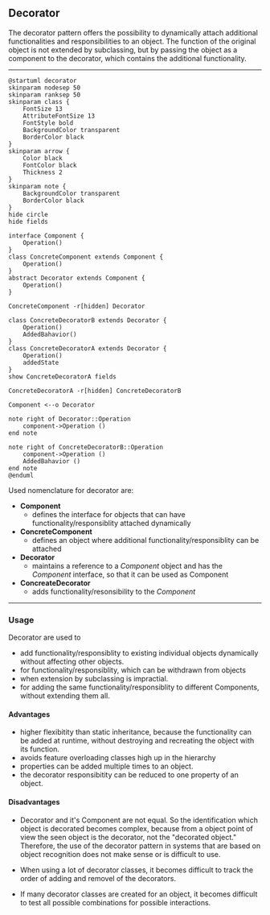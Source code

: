 ## Decorator
The decorator pattern offers the possibility to dynamically attach additional functionalities and responsibilities to an object. The function of the original object is not extended by subclassing, but by passing the object as a component to the decorator, which contains the additional functionality.

---

```plantuml
@startuml decorator
skinparam nodesep 50
skinparam ranksep 50
skinparam class {
    FontSize 13
    AttributeFontSize 13
    FontStyle bold
    BackgroundColor transparent
    BorderColor black
}
skinparam arrow {
    Color black
    FontColor black
    Thickness 2
}
skinparam note {
    BackgroundColor transparent
    BorderColor black
}
hide circle
hide fields

interface Component {
    Operation()
}
class ConcreteComponent extends Component {
    Operation()
}
abstract Decorator extends Component {
    Operation()
}

ConcreteComponent -r[hidden] Decorator

class ConcreteDecoratorB extends Decorator {
    Operation()
    AddedBahavior()
}
class ConcreteDecoratorA extends Decorator {
    Operation()
    addedState
}
show ConcreteDecoratorA fields

ConcreteDecoratorA -r[hidden] ConcreteDecoratorB

Component <--o Decorator

note right of Decorator::Operation
    component->Operation ()
end note

note right of ConcreteDecoratorB::Operation
    component->Operation ()
    AddedBahavior ()
end note
@enduml
```

Used nomenclature for decorator are:

* **Component**
  * defines the interface for objects that can have functionality/responsiblity attached dynamically
* **ConcreteComponent**
  * defines an object where additional functionality/responsiblity can be attached
* **Decorator**
  * maintains a reference to a *Component* object and has the *Component* interface, so that it can be used as Component  
* **ConcreateDecorator**
  * adds functionality/resonsibility to the *Component*

---

### Usage

Decorator are used to

* add functionality/responsiblity to existing individual objects dynamically without affecting other objects.
* for functionality/responsiblity, which can be withdrawn from objects
* when extension by subclassing is impractial.
* for adding the same functionality/responsiblity to different Components, without extending them all.

#### Advantages

* higher flexibitity than static inheritance, because the functionality can be added at runtime, without destroying and recreating the object with its function.
* avoids feature overloading classes high up in the hierarchy
* properties can be added multiple times to an object. 
* the decorator responsibitity can be reduced to one property of an object.
  
#### Disadvantages

* Decorator and it's Component are not equal. So the identification which object is decorated becomes complex, because from a object point of view the seen object is the decorator, not the "decorated object." Therefore, the use of the decorator pattern in systems that are based on object recognition does not make sense or is difficult to use.

* When using a lot of decorator classes, it becomes difficult to track the order of adding and removel of the decorators.

* If many decorator classes are created for an object, it becomes difficult to test all possible combinations for possible interactions.